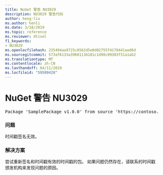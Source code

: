 ```yaml
---
title: NuGet 警告 NU3029
description: NU3029 警告代码
author: heng-liu
ms.author: henli
ms.date: 3/18/2019
ms.topic: reference
ms.reviewer: dtivel
f1_keywords:
- NU3029
ms.openlocfilehash: 235494aa9725c8562d5e0d02755f4170441aed6d
ms.sourcegitcommit: 573af6133a39601136181c1d98c09303f51a1ab2
ms.translationtype: MT
ms.contentlocale: zh-CN
ms.lasthandoff: 04/11/2019
ms.locfileid: "59509420"
---
```

# <a name="nuget-warning-nu3029"></a>NuGet 警告 NU3029

<pre>Package 'SamplePackage v1.0.0' from source 'https://contoso.com/index.json': The timestamp signature is invalid.</pre>

### <a name="issue"></a>问题

时间戳签名无效。


### <a name="solution"></a>解决方案

尝试重新签名和时间戳有效的时间戳的包。 如果问题仍然存在，请联系的时间戳颁发机构来发现问题的原因。